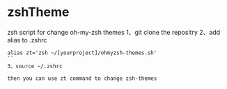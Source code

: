 # zshTheme
zsh script for change oh-my-zsh themes
1、git clone the repositry
2、add alias to .zshrc
```shell
alias zt='zsh ~/[yourproject]/ohmyzsh-themes.sh'
``
3、source ~/.zshrc

then you can use zt command to change zsh-themes 
